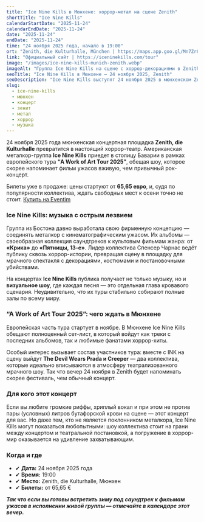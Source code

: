 ```yaml
---
title: "Ice Nine Kills в Мюнхене: хоррор-метал на сцене Zenith"
shortTitle: "Ice Nine Kills"
calendarStartDate: "2025-11-24"
calendarEndDate: "2025-11-24"
date: "2025-11-24"
endDate: "2025-11-24"
time: "24 ноября 2025 года, начало в 19:00"
ort: "Zenith, die Kulturhalle, München | https://maps.app.goo.gl/Mn7Zr863mPa3LnM88"
link: "Официальный сайт | https://iceninekills.com/tour"
image: "/images/ice-nine-kills-munich-zenith.webp"
imageAlt: "Группа Ice Nine Kills на сцене с хоррор-декорациями в Zenith München"
seoTitle: "Ice Nine Kills в Мюнхене — 24 ноября 2025, Zenith"
seoDescription: "Ice Nine Kills выступят 24 ноября 2025 в мюнхенском Zenith. Поддержка: The Devil Wears Prada и Creeper. Билеты от 65,65 €."
slug:
  - ice-nine-kills
  - мюнхен
  - концерт
  - зенит
  - метал
  - хоррор
  - музыка
---
```


24 ноября 2025 года мюнхенская концертная площадка **Zenith, die Kulturhalle** превратится в настоящий хоррор-театр. Американская металкор-группа **Ice Nine Kills** приедет в столицу Баварии в рамках европейского тура **“A Work of Art Tour 2025”**, обещая шоу, которое скорее напоминает фильм ужасов вживую, чем привычный рок-концерт.

Билеты уже в продаже: цены стартуют от **65,65 евро**, и, судя по популярности коллектива, ждать свободных мест к осени точно не стоит. [Купить на Eventim](https://www.eventim.de/en/event/ice-nine-kills-zenith-20067774/?utm_source=munchen-vesti&utm_medium=referral&utm_campaign=ice-nine-kills-munich-zenith&utm_content=body_link)

### Ice Nine Kills: музыка с острым лезвием

Группа из Бостона давно выработала свою фирменную концепцию — соединять металкор с кинематографическим ужасом. Их альбомы — своеобразная коллекция саундтреков к культовым фильмам жанра: от **«Крика»** до **«Пятницы, 13-е»**. Лидер коллектива Спенсер Чарнас ведёт публику сквозь хоррор-истории, превращая сцену в площадку для мрачного спектакля с декорациями, костюмами и постановочными убийствами.

На концертах **Ice Nine Kills** публика получает не только музыку, но и **визуальное шоу**, где каждая песня — это отдельная глава кровавого сценария. Неудивительно, что их туры стабильно собирают полные залы по всему миру.

### “A Work of Art Tour 2025”: чего ждать в Мюнхене

Европейская часть тура стартует в ноябре. В Мюнхене Ice Nine Kills обещают полноценный сет-лист, в который войдут как треки с последних альбомов, так и любимые фанатами хоррор-хиты.

Особый интерес вызывает состав участников тура: вместе с INK на сцену выйдут **The Devil Wears Prada и Creeper** — два коллектива, которые идеально вписываются в атмосферу театрализованного мрачного шоу. Так что вечер 24 ноября в Zenith будет напоминать скорее фестиваль, чем обычный концерт.

### Для кого этот концерт

Если вы любите громкие риффы, хриплый вокал и при этом не против пары (условных) литров бутафорской крови на сцене — этот концерт для вас. Но даже тем, кто не является поклонником металкора, Ice Nine Kills могут показаться любопытными: шоу коллектива стоит на грани между концертом и театральной постановкой, а погружение в хоррор-мир оказывается на удивление захватывающим.

### Когда и где

- ✔ **Дата:** 24 ноября 2025 года  
- ✔ **Время:** 19:00  
- ✔ **Место:** Zenith, die Kulturhalle, Мюнхен  
- ✔ **Билеты:** от 65,65 €  

_**Так что если вы готовы встретить зиму под саундтрек к фильмам ужасов в исполнении живой группы — отмечайте в календаре этот вечер.**_